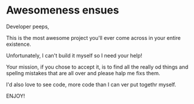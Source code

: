 # Awesomeness ensues

Developer peeps,

This is the most awesome project you'll ever come across in your entire existence.

Unfortunately, I can't build it myself so I need your help! 

Your mission, if you chose to accept it, is to find all the really od things and spellng mistakes that are
all over and please halp me fixs them.

I'd also love to see code, more code than I can ver put togethr myself.

ENJOY!
